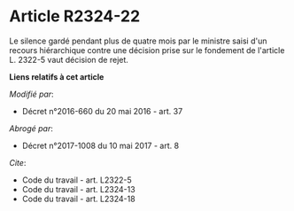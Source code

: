 # Article R2324-22

Le silence gardé pendant plus de quatre mois par le ministre saisi d'un recours hiérarchique contre une décision prise sur le
fondement de l'article L. 2322-5 vaut décision de rejet.

**Liens relatifs à cet article**

_Modifié par_:

  - Décret n°2016-660 du 20 mai 2016 - art. 37

_Abrogé par_:

  - Décret n°2017-1008 du 10 mai 2017 - art. 8

_Cite_:

  - Code du travail - art. L2322-5
  - Code du travail - art. L2324-13
  - Code du travail - art. L2324-18
